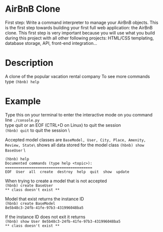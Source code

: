 # AirBnB Clone
First step: Write a command interpreter to manage your AirBnB objects.
This is the first step towards building your first full web application: the AirBnB clone. This first step is very important because you will use what you build during this project with all other following projects: HTML/CSS templating, database storage, API, front-end integration…

# Description
A clone of the popular vacation rental company
To see more commands type `(hbnb) help`

# Example
Type this on your terminal to enter the interactive mode on you command line
`./console.py` \
type quit or an EOF (CTRL+D on Linux) to quit the session \
`(hbnb) quit` to quit the session \

Accepted model classes are `BaseModel, User, City, Place, Amenity, Review, State\` 
shows all data stored for the model class `(hbnb) show BaseUser` \

`(hbnb) help`\
`Documented commands (type help <topic>):`
`========================================`\
`EOF  User  all  create  destroy  help  quit  show  update`

When trying to create a model that is not accepted\
`(hbnb) create BaseUser`\
`** class doesn't exist **`

Model that exist returns the instance ID\
`(hbnb) create BaseModel` \
`8e5b48c3-24fb-41fe-97b3-431996048ba5`

If the instance ID does not exit it returns \
`(hbnb) show User 8e5b48c3-24fb-41fe-97b3-431996048ba5`\
`** class doesn't exist **`
